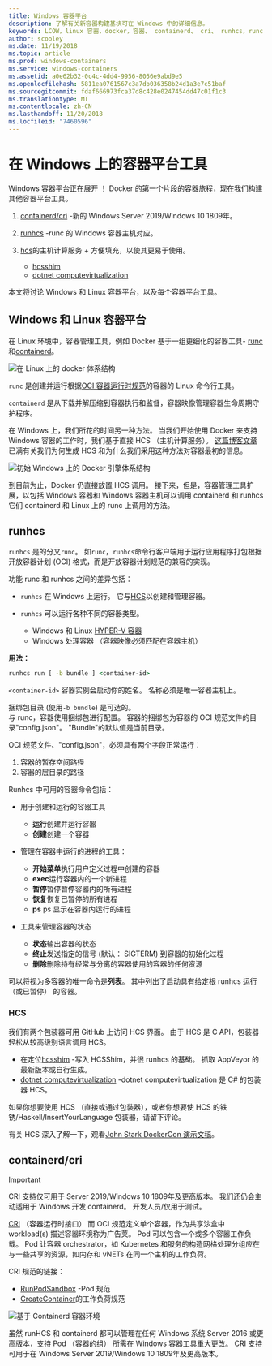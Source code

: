 ```yaml
---
title: Windows 容器平台
description: 了解有关新容器构建基块可在 Windows 中的详细信息。
keywords: LCOW，linux 容器，docker，容器、 containerd、 cri、 runhcs，runc
author: scooley
ms.date: 11/19/2018
ms.topic: article
ms.prod: windows-containers
ms.service: windows-containers
ms.assetid: a0e62b32-0c4c-4dd4-9956-8056e9abd9e5
ms.openlocfilehash: 5811ea0761567c3a7db036358b24d1a3e7c51baf
ms.sourcegitcommit: fdaf666973fca37d8c428e0247454dd47c01f1c3
ms.translationtype: MT
ms.contentlocale: zh-CN
ms.lasthandoff: 11/20/2018
ms.locfileid: "7460596"
---
```

# <a name="container-platform-tools-on-windows"></a>在 Windows 上的容器平台工具

Windows 容器平台正在展开 ！  Docker 的第一个片段的容器旅程，现在我们构建其他容器平台工具。

1. [containerd/cri](https://github.com/containerd/cri) -新的 Windows Server 2019/Windows 10 1809年。
1. [runhcs](https://github.com/Microsoft/hcsshim/tree/master/cmd/runhcs) -runc 的 Windows 容器主机对应。
1. [hcs](https://docs.microsoft.com/virtualization/api/)的主机计算服务 + 方便填充，以使其更易于使用。

    * [hcsshim](https://github.com/microsoft/hcsshim)
    * [dotnet computevirtualization](https://github.com/microsoft/dotnet-computevirtualization)

本文将讨论 Windows 和 Linux 容器平台，以及每个容器平台工具。

## <a name="windows-and-linux-container-platform"></a>Windows 和 Linux 容器平台

在 Linux 环境中，容器管理工具，例如 Docker 基于一组更细化的容器工具- [runc](https://github.com/opencontainers/runc)和[containerd](https://containerd.io/)。

![在 Linux 上的 docker 体系结构](media/docker-on-linux.png)

`runc` 是创建并运行根据[OCI 容器运行时规范](https://github.com/opencontainers/runtime-spec)的容器的 Linux 命令行工具。

`containerd` 是从下载并解压缩到容器执行和监督，容器映像管理容器生命周期守护程序。

在 Windows 上，我们所花的时间另一种方法。  当我们开始使用 Docker 来支持 Windows 容器的工作时，我们基于直接 HCS （主机计算服务）。  [这篇博客文章](https://blogs.technet.microsoft.com/virtualization/2017/01/27/introducing-the-host-compute-service-hcs/)已满有关我们为何生成 HCS 和为什么我们采用这种方法对容器最初的信息。

![初始 Windows 上的 Docker 引擎体系结构](media/hcs.png)

到目前为止，Docker 仍直接放置 HCS 调用。 接下来，但是，容器管理工具扩展，以包括 Windows 容器和 Windows 容器主机可以调用 containerd 和 runhcs 它们 containerd 和 Linux 上的 runc 上调用的方法。

## <a name="runhcs"></a>runhcs

`runhcs` 是的分叉`runc`。  如`runc`，`runhcs`命令行客户端用于运行应用程序打包根据开放容器计划 (OCI) 格式，而是开放容器计划规范的兼容的实现。

功能 runc 和 runhcs 之间的差异包括：

* `runhcs` 在 Windows 上运行。  它与[HCS](containerd.md#hcs)以创建和管理容器。
* `runhcs` 可以运行各种不同的容器类型。

  * Windows 和 Linux [HYPER-V 容器](../manage-containers/hyperv-container.md)
  * Windows 处理容器 （容器映像必须匹配在容器主机）

**用法：**

``` cmd
runhcs run [ -b bundle ] <container-id>
```

`<container-id>` 容器实例会启动你的姓名。 名称必须是唯一容器主机上。

捆绑包目录 (使用`-b bundle`) 是可选的。  
与 runc，容器使用捆绑包进行配置。 容器的捆绑包为容器的 OCI 规范文件的目录"config.json"。  "Bundle"的默认值是当前目录。

OCI 规范文件、"config.json"，必须具有两个字段正常运行：

1. 容器的暂存空间路径
1. 容器的层目录的路径

Runhcs 中可用的容器命令包括：

* 用于创建和运行的容器工具
  * **运行**创建并运行容器
  * **创建**创建一个容器

* 管理在容器中运行的进程的工具：
  * **开始菜单**执行用户定义过程中创建的容器
  * **exec**运行容器内的一个新进程
  * **暂停**暂停暂停容器内的所有进程
  * **恢复**恢复已暂停的所有进程
  * **ps** ps 显示在容器内运行的进程

* 工具来管理容器的状态
  * **状态**输出容器的状态
  * **终止**发送指定的信号 (默认： SIGTERM) 到容器的初始化过程
  * **删除**删除持有经常与分离的容器使用的容器的任何资源

可以将视为多容器的唯一命令是**列表**。  其中列出了启动具有给定根 runhcs 运行 （或已暂停） 的容器。

### <a name="hcs"></a>HCS

我们有两个包装器可用 GitHub 上访问 HCS 界面。 由于 HCS 是 C API，包装器轻松从较高级别语言调用 HCS。  

* 在定位[hcsshim](https://github.com/microsoft/hcsshim) -写入 HCSShim，并很 runhcs 的基础。
抓取 AppVeyor 的最新版本或自行生成。
* [dotnet computevirtualization](https://github.com/microsoft/dotnet-computevirtualization) -dotnet computevirtualization 是 C# 的包装器 HCS。

如果你想要使用 HCS （直接或通过包装器），或者你想要使 HCS 的铁锈/Haskell/InsertYourLanguage 包装器，请留下评论。

有关 HCS 深入了解一下，观看[John Stark DockerCon 演示文稿](https://www.youtube.com/watch?v=85nCF5S8Qok)。

## <a name="containerdcri"></a>containerd/cri

> [!IMPORTANT]
> CRI 支持仅可用于 Server 2019/Windows 10 1809年及更高版本。  我们还仍会主动适用于 Windows 开发 containerd。
> 开发人员/仅用于测试。

[CRI](https://github.com/kubernetes/kubernetes/blob/master/pkg/kubelet/apis/cri/runtime/v1alpha2/api.proto) （容器运行时接口） 而 OCI 规范定义单个容器，作为共享沙盒中 workload(s) 描述容器环境称为广告荚。  Pod 可以包含一个或多个容器工作负载。  Pod 让容器 orchestrator，如 Kubernetes 和服务的构造网格处理分组应在与一些共享的资源，如内存和 vNETs 在同一个主机的工作负荷。

CRI 规范的链接：

* [RunPodSandbox](https://github.com/kubernetes/kubernetes/blob/master/pkg/kubelet/apis/cri/runtime/v1alpha2/api.proto#L24) -Pod 规范
* [CreateContainer](https://github.com/kubernetes/kubernetes/blob/master/pkg/kubelet/apis/cri/runtime/v1alpha2/api.proto#L47)的工作负荷规范

![基于 Containerd 容器环境](media/containerd-platform.png)

虽然 runHCS 和 containerd 都可以管理在任何 Windows 系统 Server 2016 或更高版本，支持 Pod （容器的组） 所需在 Windows 容器工具重大更改。  CRI 支持可用于在 Windows Server 2019/Windows 10 1809年及更高版本。